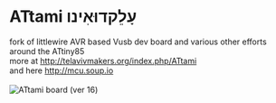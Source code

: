 ATtami עָלֵקדוּאִינו
=================

fork of littlewire AVR based Vusb dev board and various other efforts around the ATtiny85 <br>
more at http://telavivmakers.org/index.php/ATtami<br>
and here http://mcu.soup.io<br>
<br>
<img src="http://i.imgur.com/rSMAhMi.png" alt="ATtami board (ver 16)">
